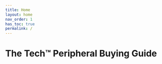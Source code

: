 ```yaml
---
title: Home
layout: home
nav_order: 1
has_toc: true
permalink: /
---
```



# The Tech™ Peripheral Buying Guide
